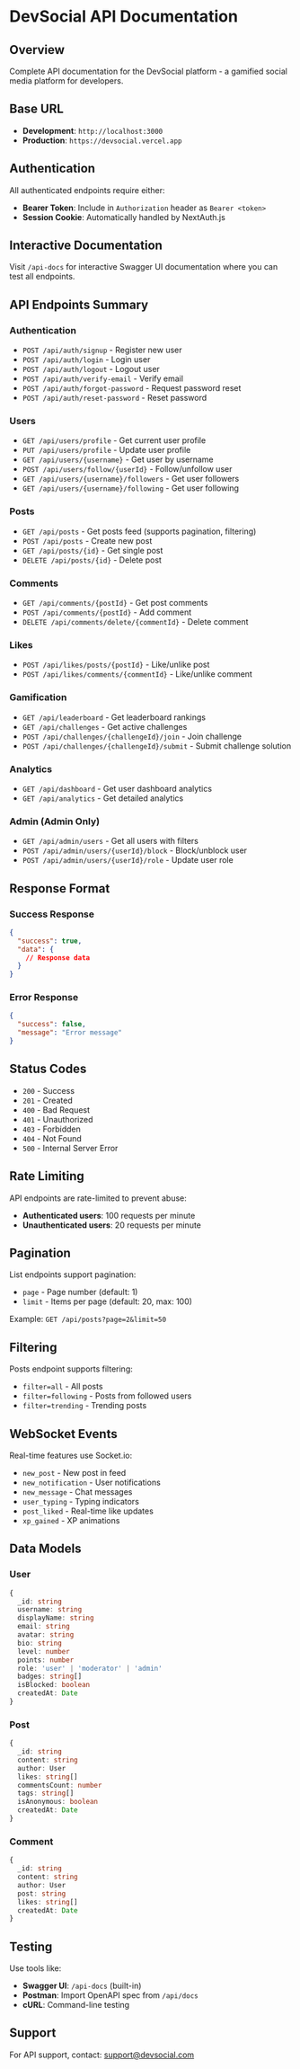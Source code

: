 # DevSocial API Documentation

## Overview
Complete API documentation for the DevSocial platform - a gamified social media platform for developers.

## Base URL
- **Development**: `http://localhost:3000`
- **Production**: `https://devsocial.vercel.app`

## Authentication
All authenticated endpoints require either:
- **Bearer Token**: Include in `Authorization` header as `Bearer <token>`
- **Session Cookie**: Automatically handled by NextAuth.js

## Interactive Documentation
Visit `/api-docs` for interactive Swagger UI documentation where you can test all endpoints.

## API Endpoints Summary

### Authentication
- `POST /api/auth/signup` - Register new user
- `POST /api/auth/login` - Login user
- `POST /api/auth/logout` - Logout user
- `POST /api/auth/verify-email` - Verify email
- `POST /api/auth/forgot-password` - Request password reset
- `POST /api/auth/reset-password` - Reset password

### Users
- `GET /api/users/profile` - Get current user profile
- `PUT /api/users/profile` - Update user profile
- `GET /api/users/{username}` - Get user by username
- `POST /api/users/follow/{userId}` - Follow/unfollow user
- `GET /api/users/{username}/followers` - Get user followers
- `GET /api/users/{username}/following` - Get user following

### Posts
- `GET /api/posts` - Get posts feed (supports pagination, filtering)
- `POST /api/posts` - Create new post
- `GET /api/posts/{id}` - Get single post
- `DELETE /api/posts/{id}` - Delete post

### Comments
- `GET /api/comments/{postId}` - Get post comments
- `POST /api/comments/{postId}` - Add comment
- `DELETE /api/comments/delete/{commentId}` - Delete comment

### Likes
- `POST /api/likes/posts/{postId}` - Like/unlike post
- `POST /api/likes/comments/{commentId}` - Like/unlike comment

### Gamification
- `GET /api/leaderboard` - Get leaderboard rankings
- `GET /api/challenges` - Get active challenges
- `POST /api/challenges/{challengeId}/join` - Join challenge
- `POST /api/challenges/{challengeId}/submit` - Submit challenge solution

### Analytics
- `GET /api/dashboard` - Get user dashboard analytics
- `GET /api/analytics` - Get detailed analytics

### Admin (Admin Only)
- `GET /api/admin/users` - Get all users with filters
- `POST /api/admin/users/{userId}/block` - Block/unblock user
- `POST /api/admin/users/{userId}/role` - Update user role

## Response Format

### Success Response
```json
{
  "success": true,
  "data": {
    // Response data
  }
}
```

### Error Response
```json
{
  "success": false,
  "message": "Error message"
}
```

## Status Codes
- `200` - Success
- `201` - Created
- `400` - Bad Request
- `401` - Unauthorized
- `403` - Forbidden
- `404` - Not Found
- `500` - Internal Server Error

## Rate Limiting
API endpoints are rate-limited to prevent abuse:
- **Authenticated users**: 100 requests per minute
- **Unauthenticated users**: 20 requests per minute

## Pagination
List endpoints support pagination:
- `page` - Page number (default: 1)
- `limit` - Items per page (default: 20, max: 100)

Example: `GET /api/posts?page=2&limit=50`

## Filtering
Posts endpoint supports filtering:
- `filter=all` - All posts
- `filter=following` - Posts from followed users
- `filter=trending` - Trending posts

## WebSocket Events
Real-time features use Socket.io:
- `new_post` - New post in feed
- `new_notification` - User notifications
- `new_message` - Chat messages
- `user_typing` - Typing indicators
- `post_liked` - Real-time like updates
- `xp_gained` - XP animations

## Data Models

### User
```typescript
{
  _id: string
  username: string
  displayName: string
  email: string
  avatar: string
  bio: string
  level: number
  points: number
  role: 'user' | 'moderator' | 'admin'
  badges: string[]
  isBlocked: boolean
  createdAt: Date
}
```

### Post
```typescript
{
  _id: string
  content: string
  author: User
  likes: string[]
  commentsCount: number
  tags: string[]
  isAnonymous: boolean
  createdAt: Date
}
```

### Comment
```typescript
{
  _id: string
  content: string
  author: User
  post: string
  likes: string[]
  createdAt: Date
}
```

## Testing
Use tools like:
- **Swagger UI**: `/api-docs` (built-in)
- **Postman**: Import OpenAPI spec from `/api/docs`
- **cURL**: Command-line testing

## Support
For API support, contact: support@devsocial.com
